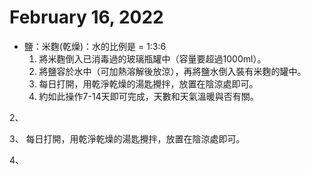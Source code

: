 # February 16, 2022

- 鹽：米麴(乾燥)：水的比例是 = 1:3:6
   1. 將米麴倒入已消毒過的玻璃瓶罐中（容量要超過1000ml）。
   2. 將鹽容於水中（可加熱溶解後放涼），再將鹽水倒入裝有米麴的罐中。
   3. 每日打開，用乾淨乾燥的湯匙攪拌，放置在陰涼處即可。 
   4. 約如此操作7-14天即可完成，天數和天氣溫暖與否有關。


2、 

3、 每日打開，用乾淨乾燥的湯匙攪拌，放置在陰涼處即可。



4、 